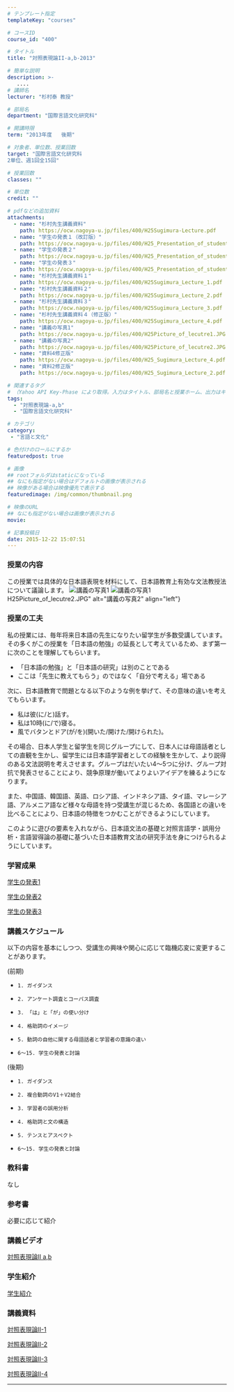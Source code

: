 ```yaml
---
# テンプレート指定
templateKey: "courses"

# コースID
course_id: "400"

# タイトル
title: "対照表現論II-a,b-2013"

# 簡単な説明
description: >-
   ....
# 講師名
lecturer: "杉村泰 教授"

# 部局名
department: "国際言語文化研究科"

# 開講時限
term: "2013年度	後期"

# 対象者、単位数、授業回数
target: "国際言語文化研究科
2単位、週1回全15回"

# 授業回数
classes: ""

# 単位数
credit: ""

# pdfなどの追加資料
attachments:
  - name: "杉村先生講義資料" 
    path: https://ocw.nagoya-u.jp/files/400/H25Sugimura-Lecture.pdf
  - name: "学生の発表１（改訂版）" 
    path: https://ocw.nagoya-u.jp/files/400/H25_Presentation_of_student_1.pdf
  - name: "学生の発表２" 
    path: https://ocw.nagoya-u.jp/files/400/H25_Presentation_of_student_2.pdf
  - name: "学生の発表３" 
    path: https://ocw.nagoya-u.jp/files/400/H25_Presentation_of_student_3.pdf
  - name: "杉村先生講義資料１" 
    path: https://ocw.nagoya-u.jp/files/400/H25Sugimura_Lecture_1.pdf
  - name: "杉村先生講義資料２" 
    path: https://ocw.nagoya-u.jp/files/400/H25Sugimura_Lecture_2.pdf
  - name: "杉村先生講義資料３" 
    path: https://ocw.nagoya-u.jp/files/400/H25Sugimura_Lecture_3.pdf
  - name: "杉村先生講義資料４（修正版）" 
    path: https://ocw.nagoya-u.jp/files/400/H25Sugimura_Lecture_4.pdf
  - name: "講義の写真1" 
    path: https://ocw.nagoya-u.jp/files/400/H25Picture_of_lecutre1.JPG
  - name: "講義の写真2" 
    path: https://ocw.nagoya-u.jp/files/400/H25Picture_of_lecutre2.JPG
  - name: "資料4修正版" 
    path: https://ocw.nagoya-u.jp/files/400/H25_Sugimura_Lecture_4.pdf
  - name: "資料2修正版" 
    path: https://ocw.nagoya-u.jp/files/400/H25_Sugimura_Lecture_2.pdf

# 関連するタグ
# （Yahoo API Key-Phase により取得。入力はタイトル、部局名と授業ホーム、出力はキーフレーズ（tags））
tags:
  - "対照表現論-a,b"
  - "国際言語文化研究科"

# カテゴリ
category:
 - "言語と文化"

# 色付けのロールにするか
featuredpost: true

# 画像
## rootフォルダはstaticになっている
## なにも指定がない場合はデフォルトの画像が表示される
## 映像がある場合は映像優先で表示する
featuredimage: /img/common/thumbnail.png

# 映像のURL
## なにも指定がない場合は画像が表示される
movie: 

# 記事投稿日
date: 2015-12-22 15:07:51
---
```


### 授業の内容

この授業では具体的な日本語表現を材料にして、日本語教育上有効な文法教授法について議論します。  ![講義の写真1](https://ocw.nagoya-u.jp/files/400/H25Picture_of_lecutre1.JPG)  ![講義の写真1](https://ocw.nagoya-u.jp/files/400/H25Picture_of_lecutre1.JPG) H25Picture_of_lecutre2.JPG" alt="講義の写真2" align="left"}


### 授業の工夫

私の授業には、毎年将来日本語の先生になりたい留学生が多数受講しています。その多くがこの授業を「日本語の勉強」の延長として考えているため、まず第一に次のことを理解してもらいます。

* 「日本語の勉強」と「日本語の研究」は別のことである
* ここは「先生に教えてもらう」のではなく「自分で考える」場である

次に、日本語教育で問題となる以下のような例を挙げて、その意味の違いを考えてもらいます。

* 私は彼(に/と)話す。
* 私は10時(に/で)寝る。
* 風でバタンとドア(が/を)(開いた/開けた/開けられた)。

その場合、日本人学生と留学生を同じグループにして、日本人には母語話者としての直観を生かし、留学生には日本語学習者としての経験を生かして、より説得のある文法説明を考えさせます。グループはだいたい4〜5つに分け、グループ対抗で発表させることにより、競争原理が働いてよりよいアイデアを練るようになります。

また、中国語、韓国語、英語、ロシア語、インドネシア語、タイ語、マレーシア語、アルメニア語など様々な母語を持つ受講生が混じるため、各国語との違いを比べることにより、日本語の特徴をつかむことができるようにしています。

このように遊びの要素を入れながら、日本語文法の基礎と対照言語学・誤用分析・言語習得論の基礎に基づいた日本語教育文法の研究手法を身につけられるようにしています。

### 学習成果

[学生の発表1](https://ocw.nagoya-u.jp/files/400/H25_Presentation_of_student_1.pdf) 

[学生の発表2](https://ocw.nagoya-u.jp/files/400/H25_Presentation_of_student_2.pdf) 

[学生の発表3](https://ocw.nagoya-u.jp/files/400/H25_Presentation_of_student_3.pdf) 





### 講義スケジュール

以下の内容を基本にしつつ、受講生の興味や関心に応じて臨機応変に変更することがあります。

(前期)


-     1. ガイダンス

-     2. アンケート調査とコーパス調査

-     3. 「は」と「が」の使い分け

-     4. 格助詞のイメージ

-     5. 動詞の自他に関する母語話者と学習者の意識の違い

-     6〜15. 学生の発表と討論


(後期)


-     1. ガイダンス

-     2. 複合動詞のV1＋V2結合

-     3. 学習者の誤用分析

-     4. 格助詞と文の構造

-     5. テンスとアスペクト

-     6〜15. 学生の発表と討論


### 教科書

なし

### 参考書

必要に応じて紹介





### 講義ビデオ


<a href="https://nuvideo.media.nagoya-u.ac.jp/embed/ae06943682d35883242f9b6e69528252b647efdc" target="blank"> 対照表現論II a,b </a>

### 学生紹介

<a href="https://nuvideo.media.nagoya-u.ac.jp/embed/ea35a978b11b81c03d740c84d51ca2a61db10dd8" target="blank">学生紹介</a>

### 講義資料

[対照表現論II-1](https://ocw.nagoya-u.jp/files/400/H25Sugimura_Lecture_1.pdf) 

[対照表現論II-2](https://ocw.nagoya-u.jp/files/400/H25_Sugimura_Lecture_2.pdf) 

[対照表現論II-3](https://ocw.nagoya-u.jp/files/400/H25Sugimura_Lecture_3.pdf) 

[対照表現論II-4](https://ocw.nagoya-u.jp/files/400/H25_Sugimura_Lecture_4.pdf) 









-----